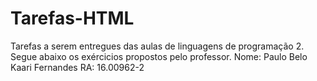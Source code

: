 # Tarefas-HTML
Tarefas a serem entregues das aulas de linguagens de programação 2.
Segue abaixo os exércicios propostos pelo professor.
Nome: Paulo Belo Kaari Fernandes
RA: 16.00962-2
